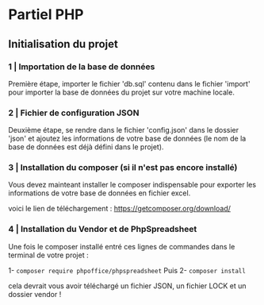# Partiel PHP
## Initialisation du projet 

### 1 | Importation de la base de données

Première étape, importer le fichier 'db.sql' contenu dans le fichier 'import' pour importer la base de données du projet sur votre machine locale.

### 2 | Fichier de configuration JSON

Deuxième étape, se rendre dans le fichier 'config.json' dans le dossier 'json' et ajoutez les informations de votre base de données (le nom de la base de données est déjà défini dans le projet).

### 3 | Installation du composer (si il n'est pas encore installé)

Vous devez mainteant installer le composer indispensable pour exporter les informations de votre base de données en fichier excel.

voici le lien de téléchargement : https://getcomposer.org/download/

### 4 | Installation du Vendor et de PhpSpreadsheet

Une fois le composer installé entré ces lignes de commandes dans le terminal de votre projet :

1- 
`
composer require phpoffice/phpspreadsheet
`
Puis
2- 
`
composer install
`

cela devrait vous avoir téléchargé un fichier JSON, un fichier LOCK et un dossier vendor !
 
